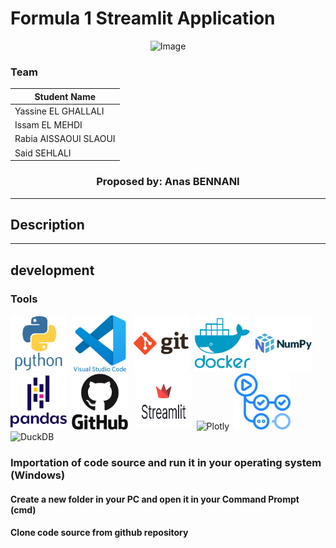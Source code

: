 # Formula 1 Streamlit Application
<div align="center">
  <img src="https://raw.githubusercontent.com/elghallali/formula-1-streamlit-app/master/images/image.webp" title="Image" alt="Image" width="400"/>
</div>

<div>
  <div align="left">

### Team

| Student Name   |
|----------|
| Yassine EL GHALLALI |
| Issam EL MEHDI |
| Rabia AISSAOUI SLAOUI |
| Said SEHLALI |

  </div>

  <div align="center">

### Proposed by: Anas BENNANI

  </div>

---

## Description

---

## development

### Tools

<div>
  <img src="https://github.com/devicons/devicon/blob/master/icons/python/python-original-wordmark.svg" title="Python" alt="Python" width="90" height="90"/>&nbsp;
  <img src="https://github.com/devicons/devicon/blob/master/icons/vscode/vscode-original-wordmark.svg" title="VSCode" alt="VSCode" width="90" height="90"/>&nbsp;
  <img src="https://github.com/devicons/devicon/blob/master/icons/git/git-original-wordmark.svg" title="Git" alt="Git" width="90" height="90"/>&nbsp;
  <img src="https://github.com/devicons/devicon/blob/master/icons/docker/docker-plain-wordmark.svg" title="Docker" alt="Docker" width="90" height="90"/>&nbsp;
  <img src="https://github.com/devicons/devicon/blob/master/icons/numpy/numpy-original-wordmark.svg" title="NumPy" alt="NumPy" width="90" height="90"/>&nbsp;
  <img src="https://github.com/devicons/devicon/blob/master/icons/pandas/pandas-original-wordmark.svg" title="Pandas" alt="Pandas" width="90" height="90"/>&nbsp;
  <img src="https://github.com/devicons/devicon/blob/master/icons/github/github-original-wordmark.svg" title="GitHub" alt="GitHub" width="90" height="90" /> &nbsp;
  <img src="https://github.com/elghallali/my-images/blob/master/streamlit-logo-primary-colormark-darktext.svg" title="Streamlit" alt="Streamlit" width="90" height="90">&nbsp;
  <img src="https://store-images.s-microsoft.com/image/apps.36868.bfb0e2ee-be9e-4c73-807f-e0a7b805b1be.712aff5d-5800-47e0-97be-58d17ada3fb8.a46845e6-ce94-44cf-892b-54637c6fcf06" title="Plotly" alt="Plotly" width="90" height="90">&nbsp;
  <img src="https://github.com/elghallali/my-images/blob/master/GitHub%20Actions.svg" title="GitHub Actions" alt="GitHub Actions" width="90" height="90">&nbsp;
  <img src="https://duckdb.org/images/logo-dl/DuckDB_Logo-stacked.svg" title="DuckDB" alt="DuckDB" width="90" height="90">&nbsp;
</div>

### Importation of code source and run it in your operating system (Windows)

#### Create a new folder in your PC and open it in your Command Prompt (cmd)  

#### Clone code source from github repository

